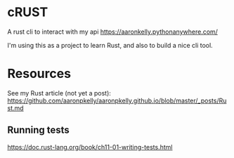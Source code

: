 # cRUST

A rust cli to interact with my api https://aaronkelly.pythonanywhere.com/

I'm using this as a project to learn Rust, and also to build a nice cli tool.

# Resources

See my Rust article (not yet a post): https://github.com/aaronpkelly/aaronpkelly.github.io/blob/master/_posts/Rust.md

## Running tests

https://doc.rust-lang.org/book/ch11-01-writing-tests.html
